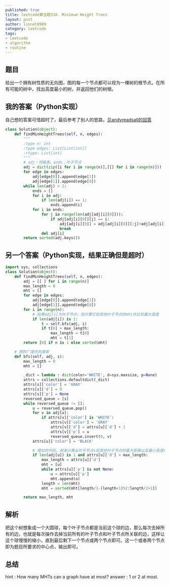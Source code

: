 ```yaml
---
published: true
title: leetcode算法题310. Minimum Height Trees
layout: post
author: linnet8989
category: leetcode
tags:
- leetcode
- algorithm
- routine
---
```


## 题目
给出一个拥有树性质的无向图，图的每一个节点都可以视为一棵树的根节点。在所有可能的树中，找出高度最小的树，并返回他们的树根。

## 我的答案（Python实现）
自己想的答案可惜超时了，最后参考了别人的思路，[见andyreadsall的回答](https://leetcode.com/discuss/71763/share-some-thoughts)

```python
class Solution(object):
    def findMinHeightTrees(self, n, edges):
        """
        :type n: int
        :type edges: List[List[int]]
        :rtype: List[int]
        """
        # adj：邻接表，ends：叶子节点
        adj = dict(zip([i for i in range(n)],[[] for i in range(n)]))
        for edge in edges:
            adj[edge[0]].append(edge[1])
            adj[edge[1]].append(edge[0])
        while len(adj) > 2:
            ends = []
            for i in adj:
                if len(adj[i]) == 1:
                    ends.append(i)
            for i in ends:
                for j in range(len(adj[adj[i][0]])):
                    if adj[adj[i][0]][j] == i:
                        adj[adj[i][0]] = adj[adj[i][0]][:j]+adj[adj[i][0]][j+1:]
                        break
                del adj[i]
        return sorted(adj.keys())
```

## 另一个答案（Python实现，结果正确但是超时）

```python
import sys, collections
class Solution(object):
    def findMinHeightTrees(self, n, edges):
        adj = [[ ] for i in range(n)]
        max_length = 0
        mht = []
        for edge in edges:
            adj[edge[0]].append(edge[1])
            adj[edge[1]].append(edge[0])
        for i in range(n):
            # 如果adj[i]为叶子节点，则计算它到其他叶子节点的mht并比较最大高度
            if len(adj[i]) is 1:
                t = self.bfs(adj, i)
                if t[0] > max_length:
                    max_length = t[0]
                    mht = t[1]
        return [0] if n is 1 else sorted(mht)

    # 图的广度优先搜索
    def bfs(self, adj, s):
        max_length = 0
        mht = []

        _dict = lambda : dict(color='WHITE', d=sys.maxsize, p=None)
        attrs = collections.defaultdict(_dict)
        attrs[s]['color'] = 'GRAY'
        attrs[s]['d'] = 0
        attrs[s]['p'] = None
        reversed_queue = [s]
        while reversed_queue != []:
            u = reversed_queue.pop()
            for v in adj[u]:
                if attrs[v]['color'] is 'WHITE':
                    attrs[v]['color'] = 'GRAY'
                    attrs[v]['d'] = attrs[u]['d'] + 1
                    attrs[v]['p'] = u
                    reversed_queue.insert(0, v)
            attrs[u]['color'] = 'BLACK'

            # 增加的代码，用来计算从叶子节点s到其他叶子节点的最大距离以及最小高度树（Minimum Height Tree）
            if len(adj[u]) is 1 and attrs[u]['d'] > max_length:
                max_length = attrs[u]['d']
                mht = [u]
                while attrs[u]['p'] is not None:
                    u = attrs[u]['p']
                    mht.append(u)
                length = len(mht)
                mht = sorted(mht[length/2-(length+1)%2:length/2+1])

        return max_length, mht
```

## 解析
把这个树想象成一个大圆球，每个叶子节点都是当前这个球的边，那么每次去掉所有的边，也就是每次操作去掉当前所有的叶子节点和叶子节点所关联的边，这样让这个球慢慢的缩小，直到最后剩下一个节点或两个节点即可。这一个或者两个节点即为题目所要求的中心点，输出即可。

<!-- more -->

## 总结
hint : How many MHTs can a graph have at most?
answer : 1 or 2 at most.
